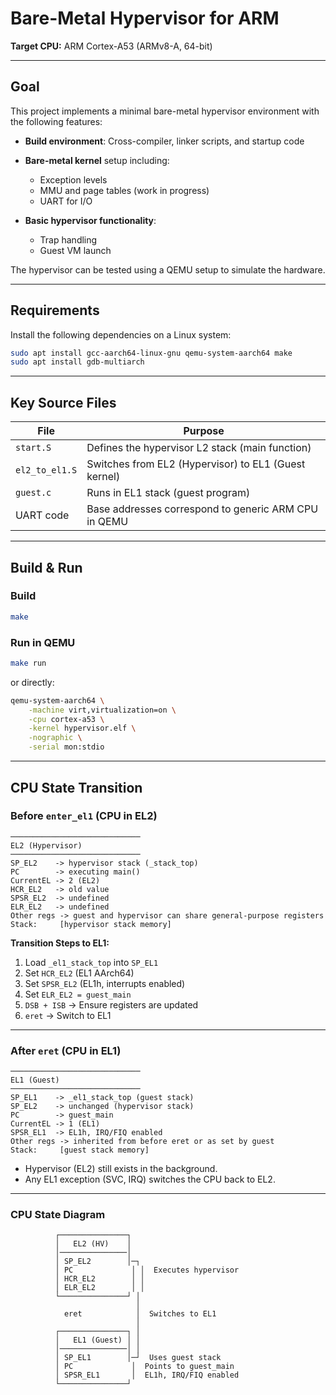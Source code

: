 # Bare-Metal Hypervisor for ARM

**Target CPU:** ARM Cortex-A53 (ARMv8-A, 64-bit)

---

## Goal

This project implements a minimal bare-metal hypervisor environment with the following features:

* **Build environment**: Cross-compiler, linker scripts, and startup code
* **Bare-metal kernel** setup including:

  * Exception levels
  * MMU and page tables (work in progress)
  * UART for I/O
* **Basic hypervisor functionality**:

  * Trap handling
  * Guest VM launch

The hypervisor can be tested using a QEMU setup to simulate the hardware.

---

## Requirements

Install the following dependencies on a Linux system:

```bash
sudo apt install gcc-aarch64-linux-gnu qemu-system-aarch64 make
sudo apt install gdb-multiarch
```

---

## Key Source Files

| File           | Purpose                                              |
| -------------- | ---------------------------------------------------- |
| `start.S`      | Defines the hypervisor L2 stack (main function)      |
| `el2_to_el1.S` | Switches from EL2 (Hypervisor) to EL1 (Guest kernel) |
| `guest.c`      | Runs in EL1 stack (guest program)                    |
| UART code      | Base addresses correspond to generic ARM CPU in QEMU |

---

## Build & Run

### Build

```bash
make
```

### Run in QEMU

```bash
make run
```

or directly:

```bash
qemu-system-aarch64 \
    -machine virt,virtualization=on \
    -cpu cortex-a53 \
    -kernel hypervisor.elf \
    -nographic \
    -serial mon:stdio
```

---

## CPU State Transition

### Before `enter_el1` (CPU in EL2)

```
─────────────────────────────
EL2 (Hypervisor)
─────────────────────────────
SP_EL2    -> hypervisor stack (_stack_top)
PC        -> executing main()
CurrentEL -> 2 (EL2)
HCR_EL2   -> old value
SPSR_EL2  -> undefined
ELR_EL2   -> undefined
Other regs -> guest and hypervisor can share general-purpose registers
Stack:     [hypervisor stack memory]
```

**Transition Steps to EL1:**

1. Load `_el1_stack_top` into `SP_EL1`
2. Set `HCR_EL2` (EL1 AArch64)
3. Set `SPSR_EL2` (EL1h, interrupts enabled)
4. Set `ELR_EL2 = guest_main`
5. `DSB + ISB` → Ensure registers are updated
6. `eret` → Switch to EL1

---

### After `eret` (CPU in EL1)

```
─────────────────────────────
EL1 (Guest)
─────────────────────────────
SP_EL1    -> _el1_stack_top (guest stack)
SP_EL2    -> unchanged (hypervisor stack)
PC        -> guest_main
CurrentEL -> 1 (EL1)
SPSR_EL1  -> EL1h, IRQ/FIQ enabled
Other regs -> inherited from before eret or as set by guest
Stack:     [guest stack memory]
```

* Hypervisor (EL2) still exists in the background.
* Any EL1 exception (SVC, IRQ) switches the CPU back to EL2.

---

### CPU State Diagram

```
          ┌───────────────┐
          │   EL2 (HV)    │
          │───────────────│
          │ SP_EL2        │─┐
          │ PC             │ │  Executes hypervisor
          │ HCR_EL2        │ │
          │ ELR_EL2        │ │
          └───────────────┘ │
                            │
            eret            │  Switches to EL1
                            │
          ┌───────────────┐ │
          │   EL1 (Guest) │ │
          │───────────────│ │
          │ SP_EL1        │─┘  Uses guest stack
          │ PC             │  Points to guest_main
          │ SPSR_EL1       │  EL1h, IRQ/FIQ enabled
          └───────────────┘
```
